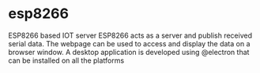 # esp8266
ESP8266 based IOT server
ESP8266 acts as a server and publish received serial data. The webpage can be used to access and display the data on a browser window.
A desktop application is developed using @electron that can be installed on all the platforms
